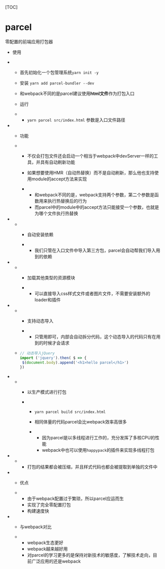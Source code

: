 [TOC]

# parcel

零配置的前端应用打包器

- 使用

- - 首先初始化一个包管理系统`yarn init -y`

  - 安装 `yarn add parcel-bundler --dev`

  - 和webpack不同的是parcel建议使用**html文件**作为打包入口

  - 运行

  - - `yarn parcel src/index.html` 参数是入口文件路径

- - 功能

  - - 不仅会打包文件还会启动一个相当于webpack中devServer一样的工具，并具有自动刷新功能

    - 如果想要使用HMR（自动热替换）而不是自动刷新，那么他也支持使用module的accept方法来实现

    - - 和webpack不同的是，webpack支持两个参数，第二个参数是函数用来执行热替换后的行为
      - 而parcel中的module中的accept方法只能接受一个参数，也就是为哪个文件执行热替换

- - - 自动安装依赖

    - - 我们只管在入口文件中导入第三方包，parcel会自动帮我们导入用到的依赖

- - - 加载其他类型的资源模块

    - - 可以直接导入css样式文件或者图片文件，不需要安装额外的loader和插件

- - - 支持动态导入

    - - 只管用即可，内部会自动拆分代码，这个动态导入的代码只有在用到的时候才会请求

  - ```js
    // 动态导入jQuery
    import ('jquery').then( $ => {
     $(document.body).append('<h1>hello parcel</h1>')
    })
    ```

- - - 以生产模式进行打包

    - - `yarn parcel build src/index.html`

      - 相同体量的代码parcel会比webpack效率高很多

      - - 因为parcel是以多线程进行工作的，充分发挥了多核CPU的性能
        - webpack中也可以使用`happypack`的插件来实现多线程打包

- - - 打包的结果都会被压缩，并且样式代码也都会被提取到单独的文件中

- - 优点

  - - 由于webpack配置过于繁琐，所以parcel应运而生
    - 实现了完全零配置打包
    - 构建速度快

- - 与webpack对比

  - - webpack生态更好
    - webpack越来越好用
    - 对parcel的学习更多的是保持对新技术的敏感度，了解技术走向，目前广泛应用的还是webpack
